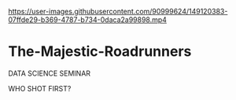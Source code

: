 

https://user-images.githubusercontent.com/90999624/149120383-07ffde29-b369-4787-b734-0daca2a99898.mp4

# The-Majestic-Roadrunners
DATA SCIENCE SEMINAR

WHO SHOT FIRST?

